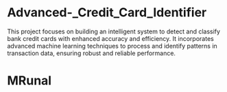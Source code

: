 # Advanced-_Credit_Card_Identifier
This project focuses on building an intelligent system to detect and classify bank credit cards with enhanced accuracy and efficiency. It incorporates advanced machine learning techniques to process and identify patterns in transaction data, ensuring robust and reliable performance.

# MRunal
